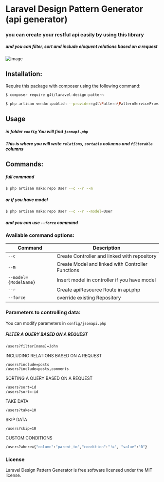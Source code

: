 # Laravel Design Pattern Generator (api generator)
### you can create your restful api easily by using this library
##### and you can filter, sort and include eloquent relations based on a request


![image](https://api.romarkcode.com/storage/images/607403e2823251*cPt2YI-5YxhfL3_Uhw0txA.png)

## Installation:
Require this package with composer using the following command:

```sh
$ composer require g4t/laravel-design-pattern
```

```sh
$ php artisan vendor:publish --provider=g4t\Pattern\PatternServiceProvider 
```

## Usage
##### in folder `config` You will find `jsonapi.php`
##### This is where you will write `relations`, `sortable` columns and `filterable` columns 

## Commands:
##### full command
```sh
$ php artisan make:repo User --c --r --m
```
##### or if you have model 
```sh
$ php artisan make:repo User --c --r --model=User
```
##### and you can use `--force` command


### Available command options:

Command | Description
--------- | -------
`--c` | Create Controller and linked with repository
`--m` | Create Model and linked with Controller Functions
`--model={ModelName}` | Insert model in controller if you have model
`--r` | Create apiResource Route in api.php
`--force` | override existing Repository




### Parameters to controlling data:

You can modify parameters in `config/jsonapi.php`


##### FILTER A QUERY BASED ON A REQUEST
```sh
/users?filter[name]=John
```

INCLUDING RELATIONS BASED ON A REQUEST
```sh
/users?include=posts
/users?include=posts,comments
```

SORTING A QUERY BASED ON A REQUEST
```sh
/users?sort=id
/users?sort=-id
```


TAKE DATA
```sh
/users?take=10
```


SKIP DATA
```sh
/users?skip=10
```

CUSTOM CONDITIONS
```sh
/users?where={"column":"parent_to","condition":"!=", "value":"0"}
```


### License

Laravel Design Pattern Generator is free software licensed under the MIT license.
